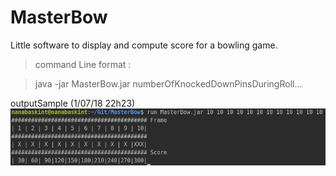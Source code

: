 # MasterBow

Little software to display and compute score for a bowling game.

> command Line format : 

> java -jar MasterBow.jar numberOfKnockedDownPinsDuringRoll...  


outputSample (1/07/18 22h23) 
  ![alt text](src/main/resources/Capture%20d%E2%80%99%C3%A9cran%20de%202018-07-01%2022-23-17.png)
